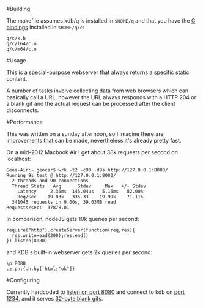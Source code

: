 #Building

The makefile assumes kdb/q is installed in `$HOME/q` and that you have
the [C bindings](http://kx.com/q/d/c.htm) installed in `$HOME/q/c`:

    q/c/k.h
    q/c/l64/c.o
    q/c/m64/c.o

#Usage

This is a special-purpose webserver that always returns a specific
static content.

A number of tasks involve collecting data from web browsers which
can basically call a URL, however the URL always responds with
a HTTP 204 or a blank gif and the actual request can be processed
after the client disconnects.

#Performance

This was written on a sunday afternoon, so I imagine there are improvements
that can be made, nevertheless it's already pretty fast.

On a mid-2012 Macbook Air I get about 38k requests per second on localhost:

    Geos-Air:~ geocar$ wrk -t2 -c90 -d9s http://127.0.0.1:8080/
    Running 9s test @ http://127.0.0.1:8080/
      2 threads and 90 connections
      Thread Stats   Avg      Stdev     Max   +/- Stdev
        Latency     2.36ms  145.04us   5.16ms   82.00%
        Req/Sec    19.03k   335.33    19.99k    71.11%
      341045 requests in 9.00s, 39.03MB read
    Requests/sec:  37878.01

In comparison, nodeJS gets 10k queries per second:

    require("http").createServer(function(req,res){
      res.writeHead(200);res.end()
    }).listen(8080)

and KDB's built-in webserver gets 2k queries per second:

    \p 8080
    .z.ph:{.h.hy[`html;"ok"]}


#Configuring

Currently hardcoded to [listen on port 8080](d.c#L75) and connect to kdb on [port 1234](d.c#L61), and it serves [32-byte blank gifs](/geocar/dash/blob/master/d.c#L47).

